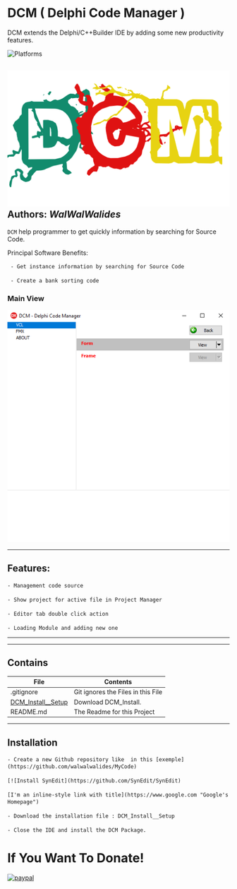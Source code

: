 # DCM ( Delphi Code Manager )
DCM extends the Delphi/C++Builder IDE by adding some new productivity features.

![Platforms](https://img.shields.io/badge/Supported%20platforms-Win32%20and%20Win64-red.svg)


![](DCM.png)
**Authors:**  *WalWalWalides*
------

`DCM` help programmer to get quickly information by searching for Source Code.


Principal Software Benefits:

     - Get instance information by searching for Source Code
     
     - Create a bank sorting code


### Main View
![](Img/Main.png)



------


## Features:

    - Management code source
	
    - Show project for active file in Project Manager
	
    - Editor tab double click action
	
    - Loading Module and adding new one

	
------	



------

## Contains

| File | Contents | 
| --- | --- |
| .gitignore | Git ignores the Files in this File |
|[DCM_Install__Setup](https://github.com/walwalwalides/DCM/releases/download/V1.0.0/DCM_Install__Setup.exe)| Download DCM_Install.
| README.md | The Readme for this Project|



------


## Installation
    - Create a new Github repository like  in this [exemple](https://github.com/walwalwalides/MyCode)
    
    [![Install SynEdit](https://github.com/SynEdit/SynEdit)
    
    [I'm an inline-style link with title](https://www.google.com "Google's Homepage")

    - Download the installation file : DCM_Install__Setup
	
    - Close the IDE and install the DCM Package.


# If You Want To Donate!

[![paypal](https://www.paypalobjects.com/en_US/i/btn/btn_donateCC_LG.gif)](https://www.paypal.com/cgi-bin/webscr?cmd=_s-xclick&hosted_button_id=Y79F36A9BGLHS&source=url)


